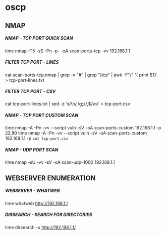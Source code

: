 # oscp
## NMAP
##### NMAP - TCP PORT QUICK SCAN
time nmap -T5 -sS -Pn -p- -oA scan-ports-tcp -vv 192.168.1.1
##### FILTER TCP PORT - LINES
cat scan-ports-tcp.nmap | grep -v "#" | grep "/tcp" | awk -F"/" '{ print $1}' > tcp-port-lines.txt
##### FILTER TCP PORT - CSV
cat tcp-port-lines.txt | sed -z 's/\n/,/g;s/,$/\n/'  > tcp-port.csv
##### NMAP - TCP PORT CUSTOM SCAN
time nmap -A -Pn -vv --script vuln -sV -oA scan-ports-custom 192.168.1.1 -p 22,80
time nmap -A -Pn -vv --script vuln -sV -oA scan-ports-custom 192.168.1.1 -p `cat tcp-port.csv`
##### NMAP - UDP PORT SCAN
time nmap -sU -vv -sV -oA scan-udp-1000 192.168.1.1
## WEBSERVER ENUMERATION
##### WEBSERVER - WHATWEB
time whatweb http://192.168.1.1
##### DIRSEARCH - SEARCH FOR DIRECTORIES
time dirsearch -u http://192.168.1.1/
